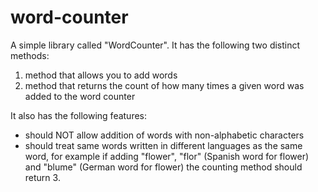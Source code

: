 # word-counter
A simple library called "WordCounter".  It has the following two distinct methods:
1.	method that allows you to add words
2.	method that returns the count of how many times a given word was added to the word counter

It also has the following features:

-	should NOT allow addition of words with non-alphabetic characters
-	should treat same words written in different languages as the same word, for example if
adding "flower", "flor" (Spanish word for flower) and "blume" (German word for flower) the counting method should return 3. 
